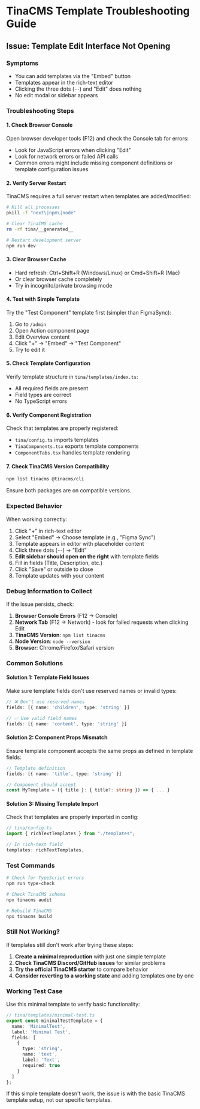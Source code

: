 # TinaCMS Template Troubleshooting Guide

## Issue: Template Edit Interface Not Opening

### Symptoms
- You can add templates via the "Embed" button
- Templates appear in the rich-text editor
- Clicking the three dots (⋯) and "Edit" does nothing
- No edit modal or sidebar appears

### Troubleshooting Steps

#### 1. Check Browser Console
Open browser developer tools (F12) and check the Console tab for errors:
- Look for JavaScript errors when clicking "Edit"
- Look for network errors or failed API calls
- Common errors might include missing component definitions or template configuration issues

#### 2. Verify Server Restart
TinaCMS requires a full server restart when templates are added/modified:
```bash
# Kill all processes
pkill -f "next\|npm\|node"

# Clear TinaCMS cache
rm -rf tina/__generated__

# Restart development server
npm run dev
```

#### 3. Clear Browser Cache
- Hard refresh: Ctrl+Shift+R (Windows/Linux) or Cmd+Shift+R (Mac)
- Or clear browser cache completely
- Try in incognito/private browsing mode

#### 4. Test with Simple Template
Try the "Test Component" template first (simpler than FigmaSync):
1. Go to `/admin`
2. Open Action component page
3. Edit Overview content
4. Click "+" → "Embed" → "Test Component"
5. Try to edit it

#### 5. Check Template Configuration
Verify template structure in `tina/templates/index.ts`:
- All required fields are present
- Field types are correct
- No TypeScript errors

#### 6. Verify Component Registration
Check that templates are properly registered:
- `tina/config.ts` imports templates
- `TinaComponents.tsx` exports template components
- `ComponentTabs.tsx` handles template rendering

#### 7. Check TinaCMS Version Compatibility
```bash
npm list tinacms @tinacms/cli
```
Ensure both packages are on compatible versions.

### Expected Behavior

When working correctly:
1. Click "+" in rich-text editor
2. Select "Embed" → Choose template (e.g., "Figma Sync")
3. Template appears in editor with placeholder content
4. Click three dots (⋯) → "Edit"
5. **Edit sidebar should open on the right** with template fields
6. Fill in fields (Title, Description, etc.)
7. Click "Save" or outside to close
8. Template updates with your content

### Debug Information to Collect

If the issue persists, check:

1. **Browser Console Errors** (F12 → Console)
2. **Network Tab** (F12 → Network) - look for failed requests when clicking Edit
3. **TinaCMS Version**: `npm list tinacms`
4. **Node Version**: `node --version`
5. **Browser**: Chrome/Firefox/Safari version

### Common Solutions

#### Solution 1: Template Field Issues
Make sure template fields don't use reserved names or invalid types:
```typescript
// ❌ Don't use reserved names
fields: [{ name: 'children', type: 'string' }]

// ✅ Use valid field names
fields: [{ name: 'content', type: 'string' }]
```

#### Solution 2: Component Props Mismatch
Ensure template component accepts the same props as defined in template fields:
```typescript
// Template definition
fields: [{ name: 'title', type: 'string' }]

// Component should accept
const MyTemplate = ({ title }: { title?: string }) => { ... }
```

#### Solution 3: Missing Template Import
Check that templates are properly imported in config:
```typescript
// tina/config.ts
import { richTextTemplates } from "./templates";

// In rich-text field
templates: richTextTemplates,
```

### Test Commands

```bash
# Check for TypeScript errors
npm run type-check

# Check TinaCMS schema
npx tinacms audit

# Rebuild TinaCMS
npx tinacms build
```

### Still Not Working?

If templates still don't work after trying these steps:

1. **Create a minimal reproduction** with just one simple template
2. **Check TinaCMS Discord/GitHub issues** for similar problems
3. **Try the official TinaCMS starter** to compare behavior
4. **Consider reverting to a working state** and adding templates one by one

### Working Test Case

Use this minimal template to verify basic functionality:

```typescript
// tina/templates/minimal-test.ts
export const minimalTestTemplate = {
  name: 'MinimalTest',
  label: 'Minimal Test',
  fields: [
    {
      type: 'string',
      name: 'text',
      label: 'Text',
      required: true
    }
  ]
};
```

If this simple template doesn't work, the issue is with the basic TinaCMS template setup, not our specific templates. 